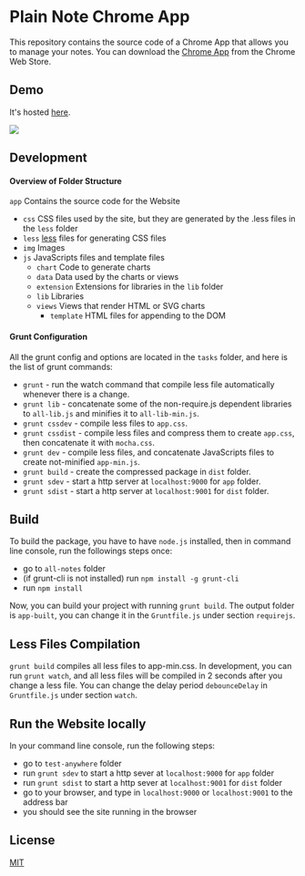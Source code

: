 # Plain Note Chrome App

This repository contains the source code of a Chrome App that allows you to manage your notes. You can download the [Chrome App](https://chrome.google.com/webstore/detail/flex-note/acndffknklaklnnpjmdbfknnohmikcje) from the Chrome Web Store.

## Demo

It's hosted [here](http://yguan.github.io/repos/all-notes/).

[![](http://yguan.github.io/img/projects/plain-note.png)](http://yguan.github.io/repos/all-notes/)

## Development

#### Overview of Folder Structure

`app` Contains the source code for the Website
- `css` CSS files used by the site, but they are generated by the .less files in the `less` folder
- `less` [less](http://lesscss.org/) files for generating CSS files
- `img`  Images
- `js` JavaScripts files and template files
  - `chart` Code to generate charts
  - `data` Data used by the charts or views
  - `extension` Extensions for libraries in the `lib` folder
  - `lib` Libraries
  - `views` Views that render HTML or SVG charts
    - `template` HTML files for appending to the DOM

#### Grunt Configuration

All the grunt config and options are located in the `tasks` folder, and here is the list of grunt commands:
* `grunt` - run the watch command that compile less file automatically whenever there is a change.
* `grunt lib` - concatenate some of the non-require.js dependent libraries to `all-lib.js` and minifies it to `all-lib-min.js`.
* `grunt cssdev` - compile less files to `app.css`.
* `grunt cssdist` - compile less files and compress them to create `app.css`, then concatenate it with `mocha.css`.
* `grunt dev` - compile less files, and concatenate JavaScripts files to create not-minified `app-min.js`.
* `grunt build` - create the compressed package in `dist` folder.
* `grunt sdev` - start a http server at `localhost:9000` for `app` folder.
* `grunt sdist` - start a http server at `localhost:9001` for `dist` folder.

## Build

To build the package, you have to have `node.js` installed, then in command line console, run the followings steps once:

- go to `all-notes` folder
- (if grunt-cli is not installed) run `npm install -g grunt-cli`
- run `npm install`

Now, you can build your project with running `grunt build`. The output folder is `app-built`, you can change it in the `Gruntfile.js` under section `requirejs`.

## Less Files Compilation

`grunt build` compiles all less files to app-min.css. In development, you can run `grunt watch`, and all less files will be compiled in 2 seconds after you change a less file. You can change the delay period `debounceDelay` in `Gruntfile.js` under section `watch`.

## Run the Website locally

In your command line console, run the following steps:

- go to `test-anywhere` folder
- run `grunt sdev` to start a http sever at `localhost:9000` for `app` folder
- run `grunt sdist` to start a http sever at `localhost:9001` for `dist` folder
- go to your browser, and type in `localhost:9000` or `localhost:9001` to the address bar
- you should see the site running in the browser

## License

[MIT](http://opensource.org/licenses/MIT)